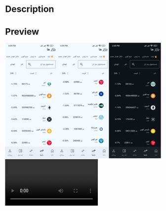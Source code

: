 # Description
<p></p>

# Preview
<img   alt="Screenshot 2023-08-23 at 4 11 00 PM" src="photo19466110538.jpg">
<br>
<video src="video_2025-06-27_18-16-15.mp4"></video>
